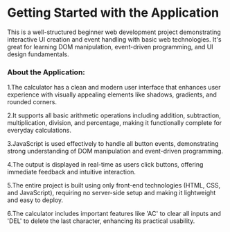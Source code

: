 # Getting Started with the Application
This is a well-structured beginner web development project demonstrating interactive UI creation and event handling with basic web technologies. 
It's great for learning DOM manipulation, event-driven programming, and UI design fundamentals.

### About the Application:
1.The calculator has a clean and modern user interface that enhances user experience with visually appealing elements like shadows, gradients, and rounded corners.

2.It supports all basic arithmetic operations including addition, subtraction, multiplication, division, and percentage, making it functionally complete for everyday calculations.

3.JavaScript is used effectively to handle all button events, demonstrating strong understanding of DOM manipulation and event-driven programming.

4.The output is displayed in real-time as users click buttons, offering immediate feedback and intuitive interaction.

5.The entire project is built using only front-end technologies (HTML, CSS, and JavaScript), requiring no server-side setup and making it lightweight and easy to deploy.

6.The calculator includes important features like 'AC' to clear all inputs and 'DEL' to delete the last character, enhancing its practical usability.
